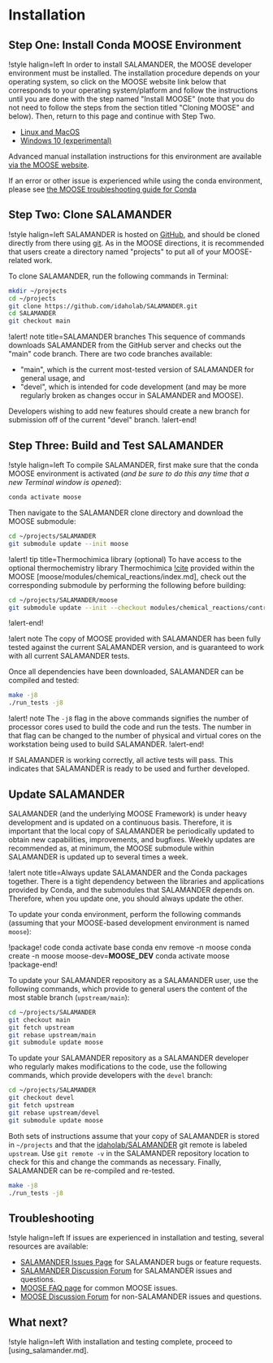 # Installation

## Step One: Install Conda MOOSE Environment

!style halign=left
In order to install SALAMANDER, the MOOSE developer environment must be installed. The
installation procedure depends on your operating system, so click on the MOOSE
website link below that corresponds to your operating system/platform and follow
the instructions until you are done with the step named "Install MOOSE" (note that
you do not need to follow the steps from the section titled "Cloning MOOSE" and below). Then,
return to this page and continue with Step Two.

- [Linux and MacOS](https://mooseframework.inl.gov/getting_started/installation/conda.html)
- [Windows 10 (experimental)](https://mooseframework.inl.gov/getting_started/installation/windows10.html)

Advanced manual installation instructions for this environment are available
[via the MOOSE website](https://mooseframework.inl.gov/getting_started/installation/index.html).

If an error or other issue is experienced while using the conda environment,
please see [the MOOSE troubleshooting guide for Conda](https://mooseframework.inl.gov/help/troubleshooting.html#condaissues)

## Step Two: Clone SALAMANDER

!style halign=left
SALAMANDER is hosted on [GitHub](https://github.com/idaholab/SALAMANDER), and should be
cloned directly from there using [git](https://git-scm.com/). As in the MOOSE
directions, it is recommended that users create a directory named "projects" to
put all of your MOOSE-related work.

To clone SALAMANDER, run the following commands in Terminal:

```bash
mkdir ~/projects
cd ~/projects
git clone https://github.com/idaholab/SALAMANDER.git
cd SALAMANDER
git checkout main
```

!alert! note title=SALAMANDER branches
This sequence of commands downloads SALAMANDER from the GitHub server and checks
out the "main" code branch. There are two code branches available:

- "main", which is the current most-tested version of SALAMANDER for general usage, and
- "devel", which is intended for code development (and may be more regularly broken
  as changes occur in SALAMANDER and MOOSE).

Developers wishing to add new features should create a new branch for submission
off of the current "devel" branch.
!alert-end!

## Step Three: Build and Test SALAMANDER

!style halign=left
To compile SALAMANDER, first make sure that the conda MOOSE environment is activated
(*and be sure to do this any time that a new Terminal window is opened*):

```bash
conda activate moose
```

Then navigate to the SALAMANDER clone directory and download the MOOSE submodule:

```bash
cd ~/projects/SALAMANDER
git submodule update --init moose
```

!alert! tip title=Thermochimica library (optional)
To have access to the optional thermochemistry library Thermochimica [!cite](piro2013) provided within
the MOOSE [moose/modules/chemical_reactions/index.md], check out the corresponding submodule by performing
the following before building:

```bash
cd ~/projects/SALAMANDER/moose
git submodule update --init --checkout modules/chemical_reactions/contrib/thermochimica
```
!alert-end!

!alert note
The copy of MOOSE provided with SALAMANDER has been fully tested against the current
SALAMANDER version, and is guaranteed to work with all current SALAMANDER tests.

Once all dependencies have been downloaded, SALAMANDER can be compiled and tested:

```bash
make -j8
./run_tests -j8
```

!alert! note
The `-j8` flag in the above commands signifies the number of processor cores used to
build the code and run the tests. The number in that flag can be changed to the
number of physical and virtual cores on the workstation being used to build SALAMANDER.
!alert-end!

If SALAMANDER is working correctly, all active tests will pass. This indicates that
SALAMANDER is ready to be used and further developed.

## Update SALAMANDER

SALAMANDER (and the underlying MOOSE Framework) is under heavy development and is updated on a continuous
basis. Therefore, it is important that the local copy of SALAMANDER be periodically updated to obtain new
capabilities, improvements, and bugfixes. Weekly updates are recommended as, at minimum, the MOOSE
submodule within SALAMANDER is updated up to several times a week.

!alert note title=Always update SALAMANDER and the Conda packages together.
There is a tight dependency between the libraries and applications provided by Conda, and the submodules that SALAMANDER depends on. Therefore, when you update one, you should always update the other.

To update your conda environment, perform the following commands (assuming that your MOOSE-based development environment is named `moose`):

!package! code
conda activate base
conda env remove -n moose
conda create -n moose moose-dev=__MOOSE_DEV__
conda activate moose
!package-end!

To update your SALAMANDER repository as a SALAMANDER user, use the following commands, which provide to general users the content of the most stable branch (`upstream/main`):

```bash
cd ~/projects/SALAMANDER
git checkout main
git fetch upstream
git rebase upstream/main
git submodule update moose
```

To update your SALAMANDER repository as a SALAMANDER developer who regularly makes modifications to the code, use the following commands,
which provide developers with the `devel` branch:

```bash
cd ~/projects/SALAMANDER
git checkout devel
git fetch upstream
git rebase upstream/devel
git submodule update moose
```

Both sets of instructions assume that your copy of SALAMANDER is stored in `~/projects` and that the [idaholab/SALAMANDER](https://github.com/idaholab/SALAMANDER)
git remote is labeled `upstream`. Use `git remote -v` in the SALAMANDER repository location to check for
this and change the commands as necessary. Finally, SALAMANDER can be re-compiled and re-tested.

```bash
make -j8
./run_tests -j8
```

## Troubleshooting

!style halign=left
If issues are experienced in installation and testing, several resources
are available:

- [SALAMANDER Issues Page](https://github.com/idaholab/SALAMANDER/issues) for SALAMANDER bugs or feature requests.
- [SALAMANDER Discussion Forum](https://github.com/idaholab/SALAMANDER/discussions) for SALAMANDER issues and questions.
- [MOOSE FAQ page](https://mooseframework.inl.gov/help/faq/index.html) for common MOOSE issues.
- [MOOSE Discussion Forum](https://github.com/idaholab/moose/discussions) for non-SALAMANDER issues and questions.

## What next?

!style halign=left
With installation and testing complete, proceed to [using_salamander.md].
